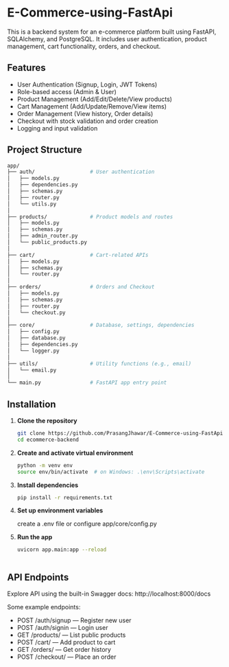 # E-Commerce-using-FastApi

This is a backend system for an e-commerce platform built using FastAPI, SQLAlchemy, and PostgreSQL. It includes user authentication, product management, cart functionality, orders, and checkout.

## Features

- User Authentication (Signup, Login, JWT Tokens)
- Role-based access (Admin & User)
- Product Management (Add/Edit/Delete/View products)
- Cart Management (Add/Update/Remove/View items)
- Order Management (View history, Order details)
- Checkout with stock validation and order creation
- Logging and input validation

## Project Structure
```bash
app/
├── auth/                  # User authentication
│   ├── models.py
│   ├── dependencies.py
│   ├── schemas.py
│   ├── router.py
│   └── utils.py
│
├── products/              # Product models and routes
│   ├── models.py
│   ├── schemas.py
│   ├── admin_router.py
│   └── public_products.py
│
├── cart/                  # Cart-related APIs
│   ├── models.py
│   ├── schemas.py
│   └── router.py
│
├── orders/                # Orders and Checkout
│   ├── models.py
│   ├── schemas.py
│   ├── router.py
│   └── checkout.py
│
├── core/                  # Database, settings, dependencies
│   ├── config.py
│   ├── database.py
│   ├── dependencies.py
│   └── logger.py
│
├── utils/                 # Utility functions (e.g., email)
│   └── email.py
│
└── main.py                # FastAPI app entry point
```

## Installation

1. **Clone the repository**
   ```bash
   git clone https://github.com/PrasangJhawar/E-Commerce-using-FastApi.git
   cd ecommerce-backend

2. **Create and activate virtual environment**
    ```bash
    python -m venv env
    source env/bin/activate  # on Windows: .\env\Scripts\activate

3. **Install dependencies**
    ```bash
    pip install -r requirements.txt

4. **Set up environment variables**

    create a .env file or configure app/core/config.py

5. **Run the app**
    ```bash
    uvicorn app.main:app --reload



## API Endpoints
Explore API using the built-in Swagger docs:
    http://localhost:8000/docs

Some example endpoints:

- POST /auth/signup — Register new user
- POST /auth/signin — Login user
- GET /products/ — List public products
- POST /cart/ — Add product to cart
- GET /orders/ — Get order history
- POST /checkout/ — Place an order